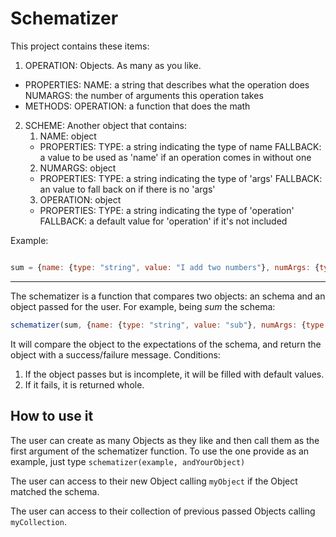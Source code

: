 # Schematizer

This project contains these items:

1. OPERATION: Objects. As many as you like.
 * PROPERTIES:
    NAME: a string that describes what the operation does
    NUMARGS: the number of arguments this operation takes
 * METHODS:
		OPERATION: a function that does the math

2. SCHEME: Another object that contains:
    1. NAME: object
     * PROPERTIES:
      TYPE: a string indicating the type of name
      FALLBACK: a value to be used as 'name' if an operation comes in without one
    2. NUMARGS:  object
     * PROPERTIES:
      TYPE: a string indicating the type of 'args'
      FALLBACK: an value to fall back on if there is no 'args'
    3. OPERATION: object
     * PROPERTIES:
      TYPE: a string indicating the type of 'operation'
      FALLBACK:  a default value for 'operation' if it's not included

Example:
```javascript

sum = {name: {type: "string", value: "I add two numbers"}, numArgs: {type: "number", value: 2}, operation: {type: "function", operation: function(a, b){a+b}}}

```
---
The schematizer is a function that compares two objects: an schema and
an object passed for the user. For example, being *sum* the schema:
```javascript
schematizer(sum, {name: {type: "string", value: "sub"}, numArgs: {type: "number", value: 2}, operation: {type: "function", value: function(a, b){a - b}}})
```

It will compare the object to the expectations of the schema, and return the object with a success/failure message. Conditions:
1. If the object passes but is incomplete, it will be filled with default values.
2. If it fails, it is returned whole.

## How to use it

 The user can create as many Objects as they like and then call them as the first
argument of the schematizer function. To use the one provide as an example, just
type `schematizer(example, andYourObject)`

 The user can access to their new Object calling `myObject` if the Object matched
the schema.

 The user can access to their collection of previous passed Objects calling `myCollection`.
